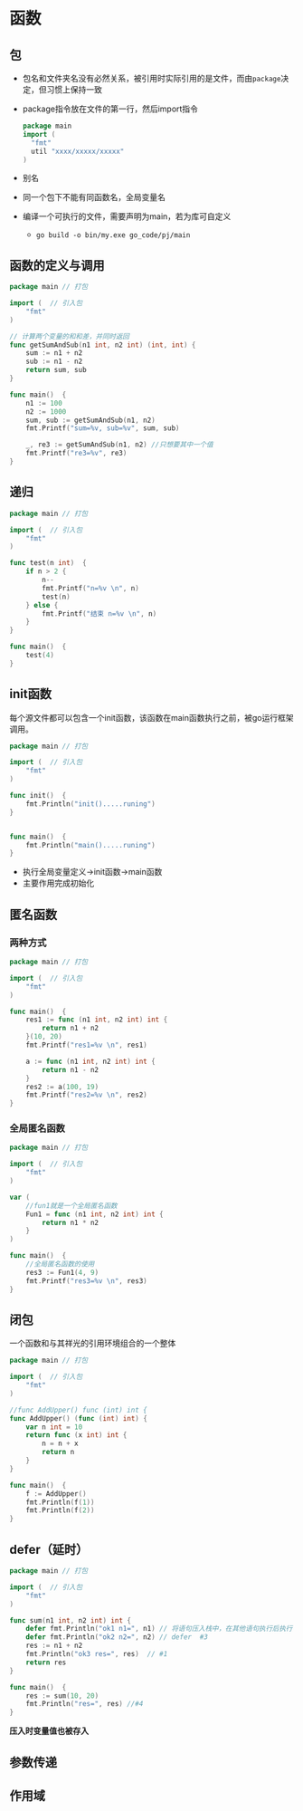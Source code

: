 # 函数

## 包

* 包名和文件夹名没有必然关系，被引用时实际引用的是文件，而由`package`决定，但习惯上保持一致

* package指令放在文件的第一行，然后import指令

  `````go
  package main
  import (
  	"fmt"
  	util "xxxx/xxxxx/xxxxx"
  )
  `````

* 别名

* 同一个包下不能有同函数名，全局变量名

* 编译一个可执行的文件，需要声明为main，若为库可自定义

  * `go build -o bin/my.exe go_code/pj/main`


## 函数的定义与调用

`````go
package main // 打包

import (  // 引入包
	"fmt"
)

// 计算两个变量的和和差，并同时返回
func getSumAndSub(n1 int, n2 int) (int, int) {
	sum := n1 + n2
	sub := n1 - n2
	return sum, sub
}

func main()  {
	n1 := 100
	n2 := 1000
	sum, sub := getSumAndSub(n1, n2)
	fmt.Printf("sum=%v, sub=%v", sum, sub)

	_, re3 := getSumAndSub(n1, n2) //只想要其中一个值
	fmt.Printf("re3=%v", re3)
}
`````

## 递归

````go
package main // 打包

import (  // 引入包
	"fmt"
)

func test(n int)  {
	if n > 2 {
		n--
		fmt.Printf("n=%v \n", n)
		test(n)
	} else {
		fmt.Printf("结束 n=%v \n", n)
	}
}

func main()  {
	test(4)
}
````

## init函数

每个源文件都可以包含一个init函数，该函数在main函数执行之前，被go运行框架调用。

``````go
package main // 打包

import (  // 引入包
	"fmt"
)

func init()  {
	fmt.Println("init().....runing") 
}


func main()  {
	fmt.Println("main().....runing")
}
``````

* 执行全局变量定义->init函数->main函数
* 主要作用完成初始化

## 匿名函数

### 两种方式

`````go
package main // 打包

import (  // 引入包
	"fmt"
)

func main()  {
	res1 := func (n1 int, n2 int) int {
		return n1 + n2
	}(10, 20)
	fmt.Printf("res1=%v \n", res1)

	a := func (n1 int, n2 int) int {
		return n1 - n2
	}
	res2 := a(100, 19)
	fmt.Printf("res2=%v \n", res2)
}
`````

### 全局匿名函数

````go
package main // 打包

import (  // 引入包
	"fmt"
)

var (
	//fun1就是一个全局匿名函数
	Fun1 = func (n1 int, n2 int) int {
		return n1 * n2
	}
)

func main()  {
	//全局匿名函数的使用
	res3 := Fun1(4, 9)
	fmt.Printf("res3=%v \n", res3)
}
````

## 闭包

一个函数和与其祥光的引用环境组合的一个整体

````go
package main // 打包

import (  // 引入包
	"fmt"
)

//func AddUpper() func (int) int {
func AddUpper() (func (int) int) {
	var n int = 10
	return func (x int) int {
		n = n + x
		return n
	}
}

func main()  {
	f := AddUpper()
	fmt.Println(f(1))
	fmt.Println(f(2))
}
````

## defer（延时）

`````go
package main // 打包

import (  // 引入包
	"fmt"
)

func sum(n1 int, n2 int) int {
	defer fmt.Println("ok1 n1=", n1) // 将语句压入栈中，在其他语句执行后执行  #2
	defer fmt.Println("ok2 n2=", n2) // defer  #3
	res := n1 + n2
	fmt.Println("ok3 res=", res)  // #1
	return res
}

func main()  {
	res := sum(10, 20)
	fmt.Println("res=", res) //#4
}
`````

**压入时变量值也被存入**

## 参数传递

## 作用域

















